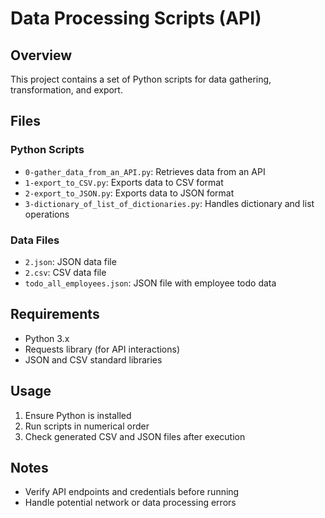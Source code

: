 # Data Processing Scripts (API)

## Overview

This project contains a set of Python scripts for data gathering, transformation, and export.

## Files

### Python Scripts

- `0-gather_data_from_an_API.py`: Retrieves data from an API
- `1-export_to_CSV.py`: Exports data to CSV format
- `2-export_to_JSON.py`: Exports data to JSON format
- `3-dictionary_of_list_of_dictionaries.py`: Handles dictionary and list operations

### Data Files

- `2.json`: JSON data file
- `2.csv`: CSV data file
- `todo_all_employees.json`: JSON file with employee todo data

## Requirements

- Python 3.x
- Requests library (for API interactions)
- JSON and CSV standard libraries

## Usage

1. Ensure Python is installed
2. Run scripts in numerical order
3. Check generated CSV and JSON files after execution

## Notes

- Verify API endpoints and credentials before running
- Handle potential network or data processing errors
